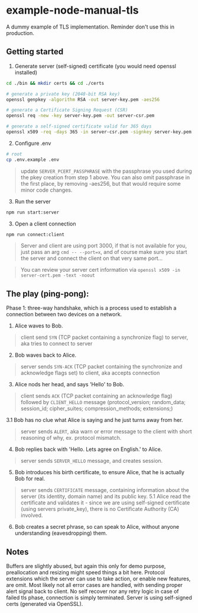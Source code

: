 # example-node-manual-tls
A dummy example of TLS implementation. Reminder don't use this in production.

## Getting started
1. Generate server (self-signed) certificate (you would need openssl installed)

```sh
cd ./bin && mkdir certs && cd ./certs

# generate a private key (2048-bit RSA key)
openssl genpkey -algorithm RSA -out server-key.pem -aes256

# generate a Certificate Signing Request (CSR)
openssl req -new -key server-key.pem -out server-csr.pem

# generate a self-signed certificate valid for 365 days
openssl x509 -req -days 365 -in server-csr.pem -signkey server-key.pem -out server-cert.pem
```

2. Configure .env
```sh
# root
cp .env.example .env
```

> update `SERVER_PCERT_PASSPHRASE` with the passphrase you used during the pkey creation from step 1 above. You can also omit passphrase in the first place, by removing -aes256, but that would require some minor code changes.

3. Run the server

```sh
npm run start:server
```

3. Open a client connection

```sh
npm run connect:client
```

> Server and client are using port 3000, if that is not available for you, just pass an arg `cmd -- --port=x`, and of course make sure you start the server and connect the client on that very same port...

> You can review your server cert information via `openssl x509 -in server-cert.pem -text -noout` 

## The play (ping-pong):

Phase 1: three-way handshake, which is a process used to establish a connection between two devices on a network.

1. Alice waves to Bob.
> client send `SYN` (TCP packet containing a synchronize flag) to server, aka tries to connect to server

2. Bob waves back to Alice.
> server sends `SYN-ACK` (TCP packet containing the synchronize and acknowledge flags set) to client, aka accepts connection

3. Alice nods her head, and says 'Hello' to Bob. 
> client sends `ACK` (TCP packet containing an acknowledge flag) followed by `CLIENT_HELLO` message (protocol_version; random_data; session_id; cipher_suites; compression_methods; extensions;)

3.1 Bob has no clue what Alice is saying and he just turns away from her.
> server sends `ALERT`, aka warn or error message to the client with short reasoning of why, ex. protocol mismatch.

4. Bob replies back with 'Hello. Lets agree on English.' to Alice.
> server sends `SERVER_HELLO` message, and creates session.

5. Bob introduces his birth certificate, to ensure Alice, that he is actually Bob for real.
> server sends `CERTIFICATE` message, containing information about the server (its identity, domain name) and its public key.
    5.1 Alice read the certificate and validates it - since we are using self-signed certificate (using servers private_key), there is no Certificate Authority (CA) involved.

6. Bob creates a secret phrase, so can speak to Alice, without anyone understanding (eavesdropping) them.

## Notes

Buffers are slightly abused, but again this only for demo purpose, preallocation and resizing might speed things a bit here.
Protocol extensions which the server can use to take action, or enable new features, are omit.
Most likely not all error cases are handled, with sending proper alert signal back to client.
No self recover nor any retry logic in case of failed tls phase, connection is simply terminated.
Server is using self-signed certs (generated via OpenSSL).